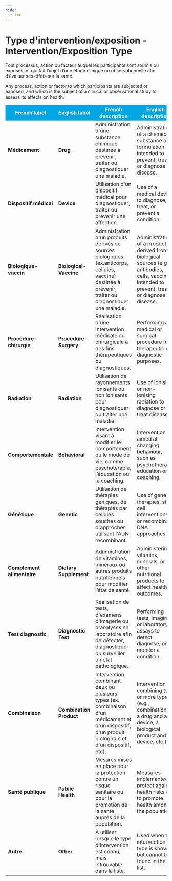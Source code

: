 ```yaml
---
hide:
  - toc
---
```


# Type d'intervention/exposition - Intervention/Exposition Type
Tout processus, action ou facteur auquel les participants sont soumis ou exposés, et qui fait l’objet d’une étude clinique ou observationnelle afin d’évaluer ses effets sur la santé.

Any process, action or factor to which participants are subjected or exposed, and which is the subject of a clinical or observational study to assess its effects on health.
<table>
  <tr BGCOLOR="#00a6e2">
    <th style="color:#FFFFFF;">French label</th>
    <th style="color:#FFFFFF;">English label</th>
    <th style="color:#FFFFFF;">French description</th>
    <th style="color:#FFFFFF;">English description</th>
  </tr>
  <tr>
    <td><b>Médicament</b></td>
    <td><b>Drug</b></td>
    <td>Administration d'une substance chimique destinée à prévenir, traiter ou diagnostiquer une maladie.</td>
    <td>Administration of a chemical substance or formulation intended to prevent, treat or diagnose a disease.</td>
  </tr>
    <tr>
    <td><b>Dispositif médical</b></td>
    <td><b>Device</b></td>
    <td>Utilisation d'un dispositif médical pour diagnostiquer, traiter ou prévenir une affection.</td>
    <td>Use of a medical device to diagnose, treat, or prevent a condition.</td>
  </tr>
    <tr>
    <td><b>Biologique-vaccin</b></td>
    <td><b>Biological-Vaccine</b></td>
    <td>Administration d'un produits dérivés de sources biologiques (ex.anticorps, cellules, vaccins) destinée à prévenir, traiter ou diagnostiquer une maladie.</td>
    <td>Administration of a product derived from biological sources (e.g. antibodies, cells, vaccines) intended to prevent, treat or diagnose a disease.</td>
  </tr>
    <tr>
    <td><b>Procédure-chirurgie</b></td>
    <td><b>Procedure-Surgery</b></td>
    <td>Réalisation d'une intervention médicale ou chirurgicale à des fins thérapeutiques ou diagnostiques.</td>
    <td>Performing a medical or surgical procedure for therapeutic or diagnostic purposes.</td>
  </tr>
    <tr>
    <td><b>Radiation</b></td>
    <td><b>Radiation</b></td>
    <td>Utilisation de rayonnements ionisants ou non ionisants pour diagnostiquer ou traiter une maladie.</td>
    <td>Use of ionising or non-ionising radiation to diagnose or treat disease.</td>
  </tr>
    <tr>
    <td><b>Comportementale</b></td>
    <td><b>Behavioral</b></td>
    <td>Intervention visant à modifier le comportement ou le mode de vie, comme psychotérapie, l’éducation ou le coaching.</td>
    <td>Intervention aimed at changing behaviour, such as psychotherapy, education or coaching.</td>
  </tr>
    <tr>
    <td><b>Génétique</b></td>
    <td><b>Genetic</b></td>
    <td>Utilisation de thérapies géniques, de thérapies par cellules souches ou d'approches utilisant l'ADN recombinant.</td>
    <td>Use of gene therapies, stem cell interventions, or recombinant DNA approaches.</td>
  </tr>
    <tr>
    <td><b>Complément alimentaire</b></td>
    <td><b>Dietary Supplement</b></td>
    <td>Administration de vitamines, minéraux ou autres produits nutritionnels pour modifier l’état de santé.</td>
    <td>Administering vitamins, minerals, or other nutritional products to affect health outcomes.</td>
  </tr>
    <tr>
    <td><b>Test diagnostic</b></td>
    <td><b>Diagnostic Test</b></td>
    <td>Réalisation de tests, d'examens d'imagerie ou d'analyses en laboratoire afin de détecter, diagnostiquer ou surveiller un état pathologique.</td>
    <td>Performing tests, imaging, or laboratory assays to detect, diagnose, or monitor a condition.</td>
  </tr>
      <tr>
    <td><b>Combinaison</b></td>
    <td><b>Combination Product</b></td>
    <td>Intervention combinant deux ou plusieurs types (ex. combinaison d'un médicament et d'un dispositif, d'un produit biologique et d'un dispositif, etc).</td>
    <td>Intervention combining two or more types (e.g., combination of a drug and a device, a biological product and a device, etc.).</td>
  </tr>
      <tr>
    <td><b>Santé publique</b></td>
    <td><b>Public Health</b></td>
    <td>Mesures mises en place pour la protection contre un risque sanitaire ou pour la promotion de la santé auprès de la population.</td>
    <td>Measures implemented to protect against health risks or to promote health among the population.</td>
  </tr>
    <tr>
    <td><b>Autre</b></td>
    <td><b>Other</b></td>
    <td>À utiliser lorsque le type d'intervention est connu, mais introuvable dans la liste.</td>
    <td>Used when the intervention type is known but cannot be found in the list.</td>
  </tr>
  </table>